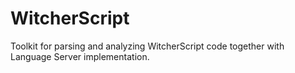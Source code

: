 # WitcherScript

Toolkit for parsing and analyzing WitcherScript code together with Language Server implementation.